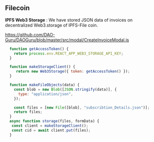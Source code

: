 ## Filecoin
**IPFS Web3 Storage** : We have stored JSON data of invoices on decentralized Web3.storage of IPFS-File coin.

https://github.com/DAO-Guru/DAOGuru/blob/master/src/modal/CreateInvoiceModal.js

```javascript
  function getAccessToken() { 
    return process.env.REACT_APP_WEB3_STORAGE_API_KEY;
  }

  function makeStorageClient() {
     return new Web3Storage({ token: getAccessToken() });
  }

  function makeFileObjects(data) { 
    const blob = new Blob([JSON.stringify(data)], {
      type: "application/json",
    });

    const files = [new File([blob], "subscribtion_Details.json")];
    return files;
  } 
  async function storage(files, formData) {
   const client = makeStorageClient();
   const cid = await client.put(files);
  }

```
